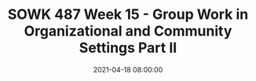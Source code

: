 ---
layout: single_presentation
name: sowk-487-week-15-group-work-in-organizational-and-community-settings-part-ii.md
title: "SOWK 487 Week 15 - Group Work in Organizational and Community Settings Part II"
date:  2021-04-18 08:00:00
presentation_id: C3R9HU
permalink: /C3R9HU/
redirect_from:
  - /presentations/C3R9HU/sowk-487-week-15-group-work-in-organizational-and-community-settings-part-ii
slides: 
  - slide_name: deck-6597-large-0.jpeg
    slide_text: >
      <p><strong>Time</strong>: Wednesday’s from 5:30-8:15<br />
      <strong>Date</strong>: 04/21/21
      <strong>Content</strong>: Group Work in Organizations and Community Settings II
      <strong>Reading Assignment</strong>: Garvin et al. (2017) Chapters 27 &amp; 28
      <strong>Due Dates</strong>:</p>
      <ul>
      <li>
      <strong>A-01: Synchronous Class Engagement</strong> Attend class</li>
      <li>
      <strong>A-02: Asynchronous Class Engagement</strong> How do you see yourself as a leader 04/25/21 at 11:55 PM <em>via Flipgrid</em>
      </li>
      <li>
      <strong>A-04: Research Paper to Inform Group Practice</strong> is due Friday 04/23/21 at 11:55 PM <em>via Chalk and Wire Assignment on My Heritage</em>
      </li>
      <li>
      <strong>Read</strong> Garvin et al. (2017) Chapters 27 &amp; 28</li>
      </ul>
      
  - slide_name: deck-6597-large-1.jpeg
    slide_text: >
      <ul>
      <li>Multidisciplinary, interdisciplinary, and transdisciplinary</li>
      <li>Characteristics of a team</li>
      <li>Being a good team member</li>
      <li>Competencies for interdisciplinary teamwork</li>
      </ul>
      
  - slide_name: deck-6597-large-2.jpeg
    slide_text: >
      <blockquote>
      <p>Terms you might find in the literature around different integrations of disciplines are as follows: multi, inter, and trans. Transdisciplinary work is a hallmark of the Ph.D. program I am participating in. Choi and Pak (2006) provide some concise definitions to what each of these is:</p>
      </blockquote>
      <ul>
      <li>
      <strong>Multidisciplinary</strong>: Multidisciplinarity draws on knowledge from different disciplines but stays within their boundaries.</li>
      <li>
      <strong>Interdisciplinary</strong>: Interdisciplinarity analyzes, synthesizes, and harmonizes links between disciplines into a coordinated and coherent whole.</li>
      <li>
      <strong>Transdisciplinary</strong>: Transdisciplinarity integrates the natural, social and health sciences in a humanities context, and transcends their traditional boundaries.</li>
      </ul>
      <p>Choi, B. C. K., &amp; Pak, A. W. P. (2006). Multidisciplinarity, interdisciplinarity and transdisciplinarity in health research, services, education and policy: 1. Definitions, objectives, and evidence of effectiveness. Clinical and Investigative Medicine. <em>Medecine Clinique Et Experimentale, 29</em>(6), 351–364.</p>
      
  - slide_name: deck-6597-large-3.jpeg
    slide_text: >
      <blockquote>
      <p>Multidisciplinary (or interdisciplinary) teams can be found in working in child welfare as discussed in the text or in a number of other contexts.</p>
      </blockquote>
      <ul>
      <li>What are multidisciplinary teams?</li>
      <li>Examples of multidisciplinary teams
      <ul>
      <li>Psychiatric consulting at TCCH BHS</li>
      <li>School IEP meetings</li>
      <li>Wraparound meetings</li>
      <li>Pasco Discovery Coalition</li>
      </ul>
      </li>
      </ul>
      
  - slide_name: deck-6597-large-4.jpeg
    slide_text: >
      <p>Abramson (2002) as cited in Gavin describes that effective interdisciplinary teams incorporate the following aspects:</p>
      <ul>
      <li>
      <strong>Different Disciplines</strong>: A group of professionals from different disciplines</li>
      <li>A <strong>common purpose</strong>
      </li>
      <li>
      <strong>Professional Perspectives</strong>:Integration of various professional perspectives in decision making</li>
      <li>Integration of the <strong>client and family</strong> into the team decision-making process</li>
      <li>
      <strong>Active communication</strong>
      </li>
      <li>
      <strong>Expertise-Based Roles</strong>: Role division based on expertise</li>
      <li>A climate of <strong>collaboration</strong>
      </li>
      </ul>
      
  - slide_name: deck-6597-large-5.jpeg
    slide_text: >
      <blockquote>
      <p>Nancarrow et al. (2013) go on to report on what are some of the characteristics of what a good team member does.</p>
      </blockquote>
      <ul>
      <li>
      <strong>Good communication</strong>: Communication primarily referred to intra-team communication
      <ul>
      <li>Included team members feeling as though they could listen as well as speak out within a team context; and the ability to discuss and resolve difficulties within the team.</li>
      <li>It was suggested that being part of a large team hinders good communication by limiting the “two-way” communication and that some peoples’ views do not travel “upwards”.</li>
      </ul>
      </li>
      <li>
      <strong>Respecting/understanding roles</strong>:
      <ul>
      <li>Importance of respecting and understanding the roles of other team members; that the limitations and boundaries of each role were well understood; and to have an understanding of how the roles have the potential to impact on patients.</li>
      <li>Practitioners should also be aware of how their own role fits within the team, and differs from that of other team members, and that roles and responsibilities are made explicit.</li>
      </ul>
      </li>
      <li>
      <strong>Appropriate skill mix</strong>: Skill mix refers to the mix and breadth of staff, personalities, individual attributes, professions and experience.
      <ul>
      <li>Teams value diversity, and clearly need input from a range of staff who bring complementary experience and attributes to the team.</li>
      <li>Teams also felt that it was important to have the full complement of staff.</li>
      </ul>
      </li>
      <li>
      <strong>Quality and outcomes of care</strong>: Ensuring the quality and outcomes of care was identified as an important component of a good team and includes several reflective mechanisms both within and external to the team.
      <ul>
      <li>Teams emphasized the importance both to have systems for capturing their effectiveness (such as measuring patient outcomes); and to meet their targets.</li>
      <li>This included suggestions that teams are able to reflect; accept criticism and act on it; have defined outcomes; follow-up patients; provide feedback to other services (for example, on appropriateness of referrals and timeliness and appropriateness of information provided); and celebrate their own successes; and clinicians keeping their skills up to date.</li>
      </ul>
      </li>
      <li>
      <strong>Appropriate team processes and resources</strong>: This theme includes access to sufficient physical resources (office space, parking, computers); privacy to make confidential phone calls; appropriate and efficient systems and procedures, including induction processes, policies, and paperwork that serves the need of the service whilst avoiding duplication.
      <ul>
      <li>Workload management, having enough time to do the job, and time management were highlighted by several teams.</li>
      <li>Finally, the pathway for patients and the integration of the team with wider services was seen as an important procedural issue.</li>
      </ul>
      </li>
      </ul>
      
  - slide_name: deck-6597-large-6.jpeg
    slide_text: >
      <ul>
      <li>
      <strong>Clear vision</strong>: Participants identified the need for a clear vision, role, and purpose of the team.</li>
      <li>This was both to steer the direction of the team, but</li>
      <li>also required so that teams could establish appropriate referral criteria into the team.</li>
      <li>
      <strong>Flexibility (of the team and the individuals within it)</strong>: The need for flexibility was identified as an individual attribute “ability to cover each other’s roles, but knowing your boundaries”.
      <ul>
      <li>Individuals also need to be flexible to respond to the constantly changing service environment and patient needs (for instance, the flexibility of working hours).</li>
      <li>Flexibility of the service was also identified, for instance, flexibility in referral criteria.</li>
      </ul>
      </li>
      <li>
      <strong>Leadership and management</strong>: All teams identified the importance of good leadership, and the characteristics of a good leader are explored elsewhere.</li>
      <li>
      <strong>Team culture</strong>: camaraderie and team support/relationships:
      <ul>
      <li>The importance of team culture was the largest theme, with 66 items within this theme.</li>
      <li>Trust, mutual respect, reliability, commitment, and support were the most commonly raised themes.</li>
      <li>But team culture included the importance of informal relationships, camaraderie, fun, and friendship between colleagues.</li>
      </ul>
      </li>
      <li>
      <strong>Training and development opportunities</strong>: Opportunities for gaining new knowledge, sharing knowledge, continuing professional development, and education.</li>
      </ul>
      
  - slide_name: deck-6597-large-7.jpeg
    slide_text: >
      <ul>
      <li>
      <strong>External image of the service</strong>: The importance of the external image of the service was raised by half of the teams and included the physical presentation of the staff (that is, whether or not they wear uniforms);
      <ul>
      <li>the external image portrayed to outside agencies through their external points of contact (for instance phone systems that do not work properly);</li>
      <li>the external marketing of the service, which is important for managing referrals and the workload of the team.</li>
      </ul>
      </li>
      <li>
      <strong>Personal attributes</strong>: Several personal attributes were identified as being important to having an excellent team.
      <ul>
      <li>These included approachability, appropriate delegation, being able to compromise, confidentiality, decisiveness, empathy, good organization skills, initiative; knowing one’s strengths and weaknesses;</li>
      <li>open to learning; acquiring, demonstrating, and sharing new skills and knowledge, patience, personal responsibility, protective, reflexive practice, tolerance</li>
      </ul>
      </li>
      <li>
      <strong>Individual rewards and opportunity</strong>: Participants identified the importance of the individual returns on teamwork, which included
      <ul>
      <li>good financial rewards;</li>
      <li>opportunities for career development;</li>
      <li>autonomy;</li>
      <li>challenges within the role and the opportunity to think outside the box.</li>
      </ul>
      </li>
      </ul>
      
  - slide_name: deck-6597-large-8.jpeg
    slide_text: >
      <blockquote>
      <p>One part of doing group work in the community is being able to be a member, an organizer, and a leader. We can all improve our leadership skills… and we are all leaders (whether or not we know it).</p>
      </blockquote>
      <p>[Small Group Activity] Students will be broken up into new groups. In those groups they will a facilitator will lead discussion about leadership (i.e. what is leadership, what are peoples philosophies, important characteristics of leadership, what to do to improve leadership)</p>
      
  - slide_name: deck-6597-large-9.jpeg
    slide_text: >
      <blockquote>
      <p>Taken from— Nancarrow, S., Booth, A., Ariss, S., Smith, T., Enderby, P., &amp; Roots, A. (2013). Ten principles of good interdisciplinary team work. <em>Human Resources for Health, 11</em>(1), 19. http://doi.org/10.1186/1478-4491-11-19</p>
      </blockquote>
      <blockquote>
      <p>[Whole Class Activity] Discuss each of the topics and what they might look like</p>
      </blockquote>
      <ol>
      <li>Identifies a leader who establishes a clear direction and vision for the team, while listening and providing support and supervision to the team members.</li>
      <li>Incorporates a set of values that clearly provide direction for the team’s service provision; these values should be visible and consistently portrayed.</li>
      </ol>
      
  - slide_name: deck-6597-large-10.jpeg
    slide_text: >
      <ol start="3">
      <li>Demonstrates a team culture and interdisciplinary atmosphere of trust where contributions are valued and consensus is fostered.</li>
      <li>Ensures appropriate processes and infrastructures are in place to uphold the vision of the service (for example, referral criteria, communications infrastructure).</li>
      </ol>
      
  - slide_name: deck-6597-large-11.jpeg
    slide_text: >
      <ol start="5">
      <li>Provides quality patient-focused services with documented outcomes; utilizes feedback to improve the quality of care.</li>
      <li>Utilizes communication strategies that promote intra-team communication, collaborative decision- making and effective team processes.</li>
      </ol>
      
  - slide_name: deck-6597-large-12.jpeg
    slide_text: >
      <ol start="7">
      <li>Provides sufficient team staffing to integrate an appropriate mix of skills, competencies, and personalities to meet the needs of patients and enhance smooth functioning.</li>
      <li>Facilitates recruitment of staff who demonstrate interdisciplinary competencies including team functioning, collaborative leadership, communication, and sufficient professional knowledge and experience.</li>
      </ol>
      
  - slide_name: deck-6597-large-13.jpeg
    slide_text: >
      <ol start="9">
      <li>Promotes role interdependence while respecting individual roles and autonomy.
      10.Facilitates personal development through appropriate training, rewards, recognition, and opportunities for career development.</li>
      </ol>
      
presentation_description: >
  <p>Week 15 continues on looking at task groups within a social work context. Bronstein and Abramson (2017) look into interdisciplinary teamwork. We will also supplement this discussion with Nancarrow et al. (2013) and discussion about the principles of good interdisciplinary teamwork. We also review what are some of the best practices that work for working groups, as described by Ephross et al. (2017).</p>
  <p>The agenda for this week is as follows:</p>
  <ul>
  <li>Multidisciplinary, interdisciplinary, and transdisciplinary</li>
  <li>Characteristics of a team</li>
  <li>Being a good team member</li>
  <li>Competencies for interdisciplinary teamwork</li>
  </ul>
  <p>Reference</p>
  <p>Bronstein, L. R., &amp; Abramson, J. S. (2017). Chapter 27 - Group process dynamics and skills in interdisciplinary teamwork. In C. D. Garvin, L. M. Gutierrez, &amp; M. J. Galinsky <em>Handbook of Social Work with Groups</em> (pp. 491-509). The Guilford Press.</p>
  <p>Ephross, P. H., Vassil, T. V., &amp; Rose, S. R. (2017). Chapter 28 - Group work with working groups. In C. D. Garvin, L. M. Gutierrez, &amp; M. J. Galinsky <em>Handbook of Social Work with Groups</em> (pp. 510-524). The Guilford Press.</p>
  <p>Nancarrow, S., Booth, A., Ariss, S., Smith, T., Enderby, P., &amp; Roots, A. (2013). <a href="https://myheritage.heritage.edu/ICS/icsfs/Nancarrow_et_al._-_2013_-_Ten_principles_of_good_i.pdf?target=572dc498-a598-46b8-99bf-1e15ea498609" target="_blank" rel="noopener">Ten principles of good interdisciplinary team work</a>. <em>Human Resources for Health</em>, 11(1), 19. https://doi.org/10.1186/1478-4491-11-19</p>
  
downloadable_slides: deck-6597.pdf
slides_count: 14
header:
  teaser: deck-6597-thumb-0.jpeg
presentation_video:
location: "Heritage University"
tags:
  - Heritage University
  - BASW Program
  - SOWK 487w
---